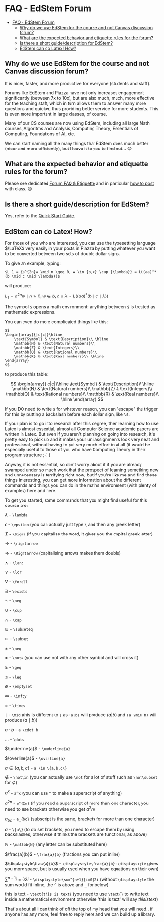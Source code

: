 # FAQ - EdStem Forum

- [FAQ - EdStem Forum](#faq---edstem-forum)
  - [Why do we use EdStem for the course and not Canvas discussion forum?](#why-do-we-use-edstem-for-the-course-and-not-canvas-discussion-forum)
  - [What are the expected behavior and etiquette rules for the forum?](#what-are-the-expected-behavior-and-etiquette-rules-for-the-forum)
  - [Is there a short guide/description for EdStem?](#is-there-a-short-guidedescription-for-edstem)
  - [EdStem can do Latex! How?](#edstem-can-do-latex-how)


## Why do we use EdStem for the course and not Canvas discussion forum?

It is nicer, faster, and more productive for everyone (students and staff).

Forums like EdStem and Piazza have not only increases engagement significantly (between 7x to 10x), but are also much, much, more effective for the teaching staff, which in turn allows them to answer many more questions and quicker, thus providing better service for more students. This is even more important in large classes, of course.

Many of our CS courses are now using EdStem, including all large Math courses, Algoritms and Analysis, Computing Theory, Essentials of Computing, Foundations of AI, etc.

We can start naming all the many things that EdStem does much better (nicer and more efficiently), but I leave it to you to find out... 😉

## What are the expected behavior and etiquette rules for the forum?

Please see dedicated [Forum FAQ & Etiquette][FORUM-FAQ] and in particular [how to post][FORUM-POSTING] with class. 😄


## Is there a short guide/description for EdStem?

Yes, refer to the [Quick Start Guide](https://edstem.org/quickstart/ed-discussion.pdf).


## EdStem can do Latex! How?

For those of you who are interested, you can use the typesetting language $\LaTeX$ very easily in your posts in Piazza by putting whatever you want to be converted between two sets of double dollar signs.

To give an example, typing:

```
$L_1 = {a^{2n}w \mid n \geq 0, w \in {b,c} \cup {\lambda}} = L((aa)^*(b \mid c \mid \lambda))$
```

will produce:

$L_1 = {a^{2n}w \mid n \geq 0, w \in {b,c}\cup {\lambda}} = L((aa)^*(b \mid c \mid \lambda))$

The symbol `$` opens a math environment: anything between `$` is treated as mathematic expressions.

You can even do more complicated things like this:

```
$$
\begin{array}{|c|c|}\hline
    \text{Symbol} & \text{Description}\\ \hline
    \mathbb{N} & \text{Natural numbers}\\
    \mathbb{Z} & \text{Integers}\\
    \mathbb{Q} & \text{Rational numbers}\\
    \mathbb{R} & \text{Real numbers}\\ \hline
\end{array}
$$
```

to produce this table:

$$
\begin{array}{|c|c|}\hline
\text{Symbol} & \text{Description}\\ \hline
\mathbb{N} & \text{Natural numbers}\\ 
\mathbb{Z} & \text{Integers}\\
\mathbb{Q} & \text{Rational numbers}\\ 
\mathbb{R} & \text{Real numbers}\\ \hline
\end{array}
$$

If you DO need to write `$` for whatever reason, you can "escape" the trigger for this by putting a backslash before each dollar sign, like `\$`.

If your plan is to go into research after this degree, then learning how to use Latex is almost essential, almost all Computer Science academic papers are written in Latex. But even if you aren't planning on going into research, it's pretty easy to pick up and it makes your uni assignments look very neat and professional, without having to put very much effort in at all (it would be especially useful to those of you who have Computing Theory in their program structure ;-) )

Anyway, it is not essential, so don't worry about it if you are already swamped under so much work that the prospect of learning something new and unnecessary is terrifying right now; but if you're like me and find these things interesting, you can get more information about the different commands and things you can do in the maths environment (with plenty of examples) here and here.

To get you started, some commands that you might find useful for this course are:

$\lambda$ - `\lambda`

$\epsilon$ - `\epsilon` (you can actually just type `\` and then any greek letter)

$\Sigma$ - `\Sigma` (if you capitalise the word, it gives you the capital greek letter)

$\rightarrow$ - `\rightarrow`

$\Rightarrow$ - `\Rightarrow` (capitalising arrows makes them double)

$\land$ - `\land`

$\lor$ - `\lor`

$\forall$ - `\forall`

$\exists$ - `\exists`

$\neg$ - `\neg`

$\cup$ - `\cup`

$\cap$ - `\cap`

$\subseteq$ - `\subseteq`

$\subset$ - `\subset`

$\neq$ - `\neq`

$\not=$ - `\not=` (you can use not with any other symbol and will cross it)

$\geq$ - `\geq`

$\leq$ - `\leq`

$\emptyset$ - `\emptyset`

$\infty$ - `\infty`

$\times$ - `\times`

$\mid$ - `\mid` (this is different to `|` as `(a|b)` will produce $(a|b)$ and `(a \mid b)` will produce $(a \mid b)$)

$a \cdot b$ - `a \cdot b`

$\dots$ - `\dots`

$\underline{a}$ - `\underline{a}`

$\overline{a}$ - `\overline{a}`

$a \in \{a,b,c\}$ - `a \in \{a,b,c\}`

$\not\in$ - `\not\in` (you can actually use `\not` for a lot of stuff such as `\not\subset` for $\not\subset$)

$a^x$ - `a^x` (you can use `^` to make a superscript of anything)

$a^{2n}$ - `a^{2n}` (if you need a superscript of more than one character, you need to use brackets otherwise you get $a^2n$)

$a_{bc}$ - `a_{bc}` (subscript is the same, brackets for more than one character)

${a}$ - `\{a\}` (to do set brackets, you need to escape them by using backslashes, otherwise it thinks the brackets are functional, as above)

$\mathbb{N}$ - `\mathbb{N}` (any letter can be substituted here)

$\frac{a}{b}$ - `\frac{a}{b}` (fractions you can put inline)

$\displaystyle\frac{a}{b}$ - `\displaystyle\frac{a}{b}` (`\displaystyle` gives you more space, but is usually used when you have equations on their own)

$\displaystyle\sum^{n+1}{i=0}2i$ - `\displaystyle\sum^{n+1}{i=0}2i` (without `\displaystyle` the sum would fit inline, the `^` is above and `_` for below)

$\text{this is text}$ - `\text{this is text}` (you need to use `\text{}` to write text inside a mathematical environment otherwise 'this is text' will say $this is text$)

That's about all i can think of off the top of my head that you will need.. if anyone has any more, feel free to reply here and we can build up a library.



[FORUM-FAQ]: https://docs.google.com/document/d/1HdrY91LIPRZOEni_jsCwmN8Oc8MrUzljen6qHzbtQeU/edit?usp=sharing
[FORUM-POSTING]: https://docs.google.com/document/d/1HdrY91LIPRZOEni_jsCwmN8Oc8MrUzljen6qHzbtQeU/edit#heading=h.nj8m4hp7jeo2
